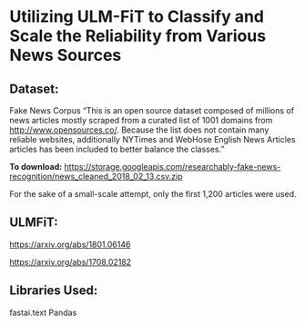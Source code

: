 # Utilizing ULM-FiT to Classify and Scale the Reliability from Various News Sources

## Dataset:
Fake News Corpus
“This is an open source dataset composed of millions of news articles mostly scraped from a curated
list of 1001 domains from http://www.opensources.co/. Because the list does not contain many reliable
websites, additionally NYTimes and WebHose English News Articles articles has been included to
better balance the classes.”

<b>To download:</b>
https://storage.googleapis.com/researchably-fake-news-recognition/news_cleaned_2018_02_13.csv.zip

For the sake of a small-scale attempt, only the first 1,200 articles were used. 

## ULMFiT:
https://arxiv.org/abs/1801.06146

https://arxiv.org/abs/1708.02182

## Libraries Used:
fastai.text
Pandas
